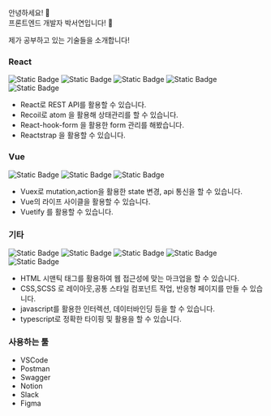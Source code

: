 안녕하세요! 👋 <br>
프론트엔드 개발자 박서연입니다! 🙌 <br>

제가 공부하고 있는 기술들을 소개합니다! <br>

### React
![Static Badge](https://img.shields.io/badge/React-%237A89F7) ![Static Badge](https://img.shields.io/badge/React--query-%23463FC6)
 ![Static Badge](https://img.shields.io/badge/Recoil-%233FB7C6) ![Static Badge](https://img.shields.io/badge/React--hook--form-%2356A4E6)
 ![Static Badge](https://img.shields.io/badge/Reactstrap-%233B82EE)



- React로 REST API를 활용할 수 있습니다.
- Recoil로 atom 을 활용해 상태관리를 할 수 있습니다.
- React-hook-form 을 활용한 form 관리를 해봤습니다.
- Reactstrap 을 활용할 수 있습니다.


### Vue
![Static Badge](https://img.shields.io/badge/Vue-%2341B96F) ![Static Badge](https://img.shields.io/badge/Vuex-%233E9245) ![Static Badge](https://img.shields.io/badge/Vuetify-%2375BF7C)



- Vuex로 mutation,action을 활용한 state 변경, api 통신을 할 수 있습니다.
- Vue의 라이프 사이클을 활용할 수 있습니다.
- Vuetify 를 활용할 수 있습니다.

### 기타
![Static Badge](https://img.shields.io/badge/HTML-%23E35D57) ![Static Badge](https://img.shields.io/badge/CSS-%234761F3) ![Static Badge](https://img.shields.io/badge/SCSS-%23EE74C9) ![Static Badge](https://img.shields.io/badge/JavaScript-%23EEDE74) ![Static Badge](https://img.shields.io/badge/TypeScript-%2374C4EE)

- HTML 시맨틱 태그를 활용하여 웹 접근성에 맞는 마크업을 할 수 있습니다.
- CSS,SCSS 로 레이아웃,공통 스타일 컴포넌트 작업, 반응형 페이지를 만들 수 있습니다.
- javascript를 활용한 인터렉션, 데이터바인딩 등을 할 수 있습니다.
- typescript로 정확한 타이핑 및 활용을 할 수 있습니다.

### 사용하는 툴
- VSCode
- Postman
- Swagger
- Notion
- Slack
- Figma
 




